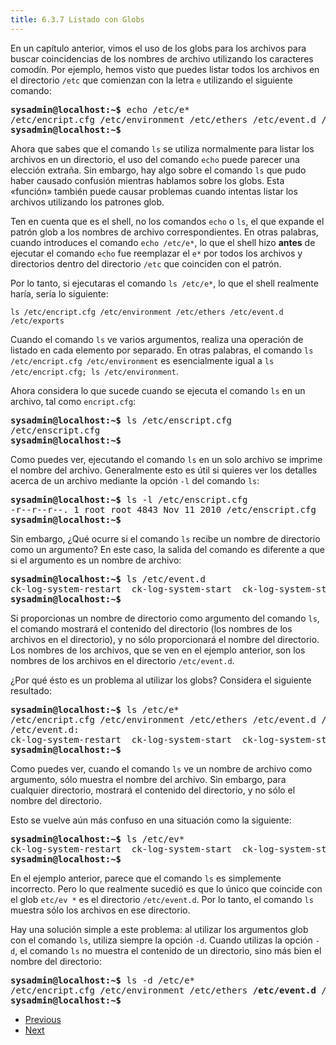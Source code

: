 ```yaml
---
title: 6.3.7 Listado con Globs
---
```


En un capítulo anterior, vimos el uso de los globs para los archivos para buscar coincidencias de los nombres de archivo utilizando los caracteres comodín. Por ejemplo, hemos visto que puedes listar todos los archivos en el directorio `/etc` que comienzan con la letra `e` utilizando el siguiente comando:

<pre class="content_terminal"><strong><span class="ansi-green">sysadmin@localhost</span>:<span class="ansi-blue">~</span>$</strong> echo /etc/e*                                
/etc/encript.cfg /etc/environment /etc/ethers /etc/event.d /etc/exports
<strong><span class="ansi-green">sysadmin@localhost</span>:<span class="ansi-blue">~</span>$</strong></pre>

Ahora que sabes que el comando `ls` se utiliza normalmente para listar los archivos en un directorio, el uso del comando `echo` puede parecer una elección extraña. Sin embargo, hay algo sobre el comando `ls` que pudo haber causado confusión mientras hablamos sobre los globs. Esta «función» también puede causar problemas cuando intentas listar los archivos utilizando los patrones glob.

Ten en cuenta que es el shell, no los comandos `echo` o `ls`, el que expande el patrón glob a los nombres de archivo correspondientes. En otras palabras, cuando introduces el comando `echo /etc/e*`, lo que el shell hizo **antes** de ejecutar el comando `echo` fue reemplazar el `e*` por todos los archivos y directorios dentro del directorio `/etc` que coinciden con el patrón.

Por lo tanto, si ejecutaras el comando `ls /etc/e*`, lo que el shell realmente haría, sería lo siguiente:

```
ls /etc/encript.cfg /etc/environment /etc/ethers /etc/event.d /etc/exports
```

Cuando el comando `ls` ve varios argumentos, realiza una operación de listado en cada elemento por separado. En otras palabras, el comando `ls /etc/encript.cfg /etc/environment` es esencialmente igual a `ls /etc/encript.cfg; ls /etc/environment`.

Ahora considera lo que sucede cuando se ejecuta el comando `ls` en un archivo, tal como `encript.cfg`:

<pre class="content_terminal"><strong><span class="ansi-green">sysadmin@localhost</span>:<span class="ansi-blue">~</span>$</strong> ls /etc/enscript.cfg                         
/etc/enscript.cfg    
<strong><span class="ansi-green">sysadmin@localhost</span>:<span class="ansi-blue">~</span>$</strong></pre>

Como puedes ver, ejecutando el comando `ls` en un solo archivo se imprime el nombre del archivo. Generalmente esto es útil si quieres ver los detalles acerca de un archivo mediante la opción `-l` del comando `ls`:

<pre class="content_terminal"><strong><span class="ansi-green">sysadmin@localhost</span>:<span class="ansi-blue">~</span>$</strong> ls -l /etc/enscript.cfg                     
-r--r--r--. 1 root root 4843 Nov 11 2010 /etc/enscript.cfg  
<strong><span class="ansi-green">sysadmin@localhost</span>:<span class="ansi-blue">~</span>$</strong></pre>

Sin embargo, ¿Qué ocurre si el comando `ls` recibe un nombre de directorio como un argumento? En este caso, la salida del comando es diferente a que si el argumento es un nombre de archivo:

<pre class="content_terminal"><strong><span class="ansi-green">sysadmin@localhost</span>:<span class="ansi-blue">~</span>$</strong> ls /etc/event.d                                
ck-log-system-restart  ck-log-system-start  ck-log-system-stop        
<strong><span class="ansi-green">sysadmin@localhost</span>:<span class="ansi-blue">~</span>$</strong></pre>

Si proporcionas un nombre de directorio como argumento del comando `ls`, el comando mostrará el contenido del directorio (los nombres de los archivos en el directorio), y no sólo proporcionará el nombre del directorio. Los nombres de los archivos, que se ven en el ejemplo anterior, son los nombres de los archivos en el directorio `/etc/event.d`.

¿Por qué ésto es un problema al utilizar los globs? Considera el siguiente resultado:

<pre class="content_terminal"><strong><span class="ansi-green">sysadmin@localhost</span>:<span class="ansi-blue">~</span>$</strong> ls /etc/e*                                      
/etc/encript.cfg /etc/environment /etc/ethers /etc/event.d /etc/exports   
/etc/event.d:
ck-log-system-restart  ck-log-system-start  ck-log-system-stop        
<strong><span class="ansi-green">sysadmin@localhost</span>:<span class="ansi-blue">~</span>$</strong></pre>

Como puedes ver, cuando el comando `ls` ve un nombre de archivo como argumento, sólo muestra el nombre del archivo. Sin embargo, para cualquier directorio, mostrará el contenido del directorio, y no sólo el nombre del directorio.

Esto se vuelve aún más confuso en una situación como la siguiente:

<pre class="content_terminal"><strong><span class="ansi-green">sysadmin@localhost</span>:<span class="ansi-blue">~</span>$</strong> ls /etc/ev*                                    
ck-log-system-restart  ck-log-system-start  ck-log-system-stop        
<strong><span class="ansi-green">sysadmin@localhost</span>:<span class="ansi-blue">~</span>$</strong></pre>

En el ejemplo anterior, parece que el comando `ls` es simplemente incorrecto. Pero lo que realmente sucedió es que lo único que coincide con el glob `etc/ev *` es el directorio `/etc/event.d`. Por lo tanto, el comando `ls` muestra sólo los archivos en ese directorio.

Hay una solución simple a este problema: al utilizar los argumentos glob con el comando `ls`, utiliza siempre la opción `-d`. Cuando utilizas la opción `-d`, el comando `ls` no muestra el contenido de un directorio, sino más bien el nombre del directorio:

<pre class="content_terminal"><strong><span class="ansi-green">sysadmin@localhost</span>:<span class="ansi-blue">~</span>$</strong> ls -d /etc/e*                                  
/etc/encript.cfg /etc/environment /etc/ethers <strong><span class="ansi-blue">/etc/event.d</span></strong> /etc/exports   
<strong><span class="ansi-green">sysadmin@localhost</span>:<span class="ansi-blue">~</span>$</strong></pre>

* [ Previous](https://content.netdevgroup.com/contents/linux-essentials-es/6/6.3.6)
* [Next ](https://content.netdevgroup.com/contents/linux-essentials-es/6/6.4)
